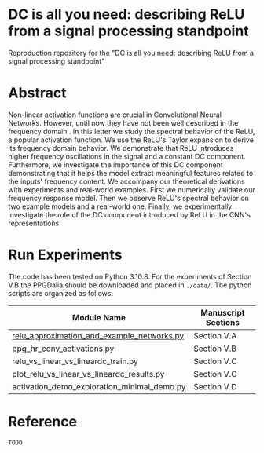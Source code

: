# DC is all you need: describing ReLU from a signal processing standpoint

Reproduction repository for the "DC is all you need: describing ReLU from a signal processing standpoint"

# Abstract 

Non-linear activation functions are crucial in Convolutional Neural Networks. However, until now they have not been well described in the frequency domain . In this letter we study the spectral behavior of the ReLU, a popular activation function. We use the ReLU's Taylor expansion to derive its frequency domain behavior. We demonstrate that ReLU introduces higher frequency oscillations in the signal and a constant DC component. Furthermore, we investigate the importance of this DC component demonstrating that it helps the model extract meaningful features related to the inputs' frequency content. We accompany our theoretical derivations with experiments and real-world examples. First we numerically validate our frequency response model. Then we observe ReLU's spectral behavior on two example models and a real-world one. Finally, we experimentally investigate the role of the DC component introduced by ReLU in the CNN's representations.

# Run Experiments

The code has been tested on Python 3.10.8. For the experiments of Section V.B the PPGDalia should be downloaded and placed in ```./data/```. The python scripts are organized as follows:

|Module Name | Manuscript Sections |
|------------|---------------------|
| [relu_approximation_and_example_networks.py](relu_approximation_and_example_networks.py) | Section V.A |
| ppg_hr_conv_activations.py | Section V.B|
| relu_vs_linear_vs_lineardc_train.py | Section V.C|
| plot_relu_vs_linear_vs_lineardc_results.py | Section V.C|
| activation_demo_exploration_minimal_demo.py | Section V.D|

# Reference
```
TODO
```